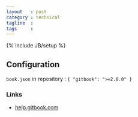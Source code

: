 ```yaml
---
layout   : post
category : technical
tagline  : 
tags     : 
---
```

{% include JB/setup %}

## Configuration

`book.json` in repository
:   `{ "gitbook": ">=2.0.0" }`

### Links

- [help.gitbook.com](http://help.gitbook.com/format/configuration.html)
